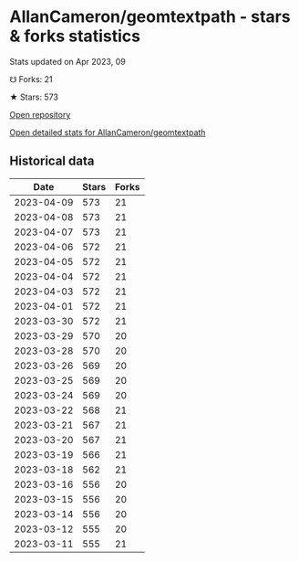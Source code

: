 # AllanCameron/geomtextpath - stars & forks statistics

Stats updated on Apr 2023, 09

☋ Forks: 21

★ Stars: 573

[Open repository](https://github.com/AllanCameron/geomtextpath)

[Open detailed stats for AllanCameron/geomtextpath](https://reviewgithub.com/rep/AllanCameron/geomtextpath)

## Historical data
| Date | Stars | Forks |
|------|-------|-------|
| 2023-04-09 | 573 | 21 | 
| 2023-04-08 | 573 | 21 | 
| 2023-04-07 | 573 | 21 | 
| 2023-04-06 | 572 | 21 | 
| 2023-04-05 | 572 | 21 | 
| 2023-04-04 | 572 | 21 | 
| 2023-04-03 | 572 | 21 | 
| 2023-04-01 | 572 | 21 | 
| 2023-03-30 | 572 | 21 | 
| 2023-03-29 | 570 | 20 | 
| 2023-03-28 | 570 | 20 | 
| 2023-03-26 | 569 | 20 | 
| 2023-03-25 | 569 | 20 | 
| 2023-03-24 | 569 | 20 | 
| 2023-03-22 | 568 | 21 | 
| 2023-03-21 | 567 | 21 | 
| 2023-03-20 | 567 | 21 | 
| 2023-03-19 | 566 | 21 | 
| 2023-03-18 | 562 | 21 | 
| 2023-03-16 | 556 | 20 | 
| 2023-03-15 | 556 | 20 | 
| 2023-03-14 | 556 | 20 | 
| 2023-03-12 | 555 | 20 | 
| 2023-03-11 | 555 | 21 | 

